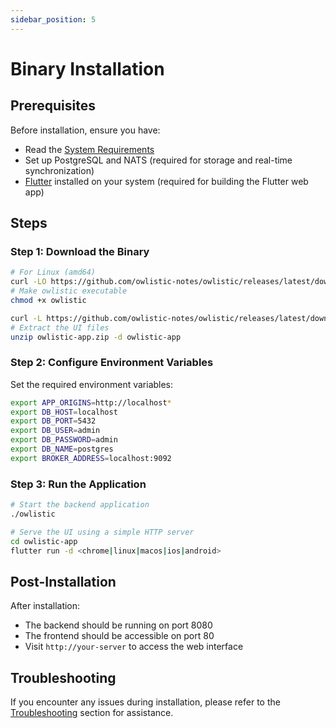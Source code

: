 ```yaml
---
sidebar_position: 5
---
```


# Binary Installation

## Prerequisites

Before installation, ensure you have:

- Read the [System Requirements](system-requirements.md)
- Set up PostgreSQL and NATS (required for storage and real-time synchronization)
- [Flutter](https://flutter.dev/docs/get-started/install) installed on your system (required for building the Flutter web app)

## Steps

### Step 1: Download the Binary

```bash
# For Linux (amd64)
curl -LO https://github.com/owlistic-notes/owlistic/releases/latest/download/owlistic
# Make owlistic executable
chmod +x owlistic

curl -L https://github.com/owlistic-notes/owlistic/releases/latest/download/owlistic-app.zip -o owlistic-app.zip
# Extract the UI files
unzip owlistic-app.zip -d owlistic-app
```

### Step 2: Configure Environment Variables

Set the required environment variables:

```bash
export APP_ORIGINS=http://localhost*
export DB_HOST=localhost
export DB_PORT=5432
export DB_USER=admin
export DB_PASSWORD=admin
export DB_NAME=postgres
export BROKER_ADDRESS=localhost:9092
```

### Step 3: Run the Application

```bash
# Start the backend application
./owlistic

# Serve the UI using a simple HTTP server
cd owlistic-app
flutter run -d <chrome|linux|macos|ios|android>
```

## Post-Installation

After installation:
- The backend should be running on port 8080
- The frontend should be accessible on port 80
- Visit `http://your-server` to access the web interface

## Troubleshooting

If you encounter any issues during installation, please refer to the [Troubleshooting](../troubleshooting/common-issues.md) section for assistance.
